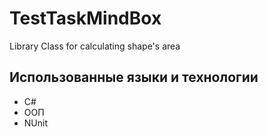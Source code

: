# TestTaskMindBox
Library Class for calculating shape's area 

## Использованные языки и технологии
- С#
- ООП
- NUnit
